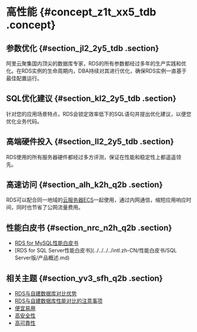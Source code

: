 # 高性能 {#concept_z1t_xx5_tdb .concept}

## 参数优化 {#section_jl2_2y5_tdb .section}

阿里云聚集国内顶尖的数据库专家，RDS的所有参数都经过多年的生产实践和优化。在RDS实例的生命周期内，DBA持续对其进行优化，确保RDS实例一直基于最佳配置运行。

## SQL优化建议 {#section_kl2_2y5_tdb .section}

针对您的应用场景特点，RDS会锁定效率低下的SQL语句并提出优化建议，以便您优化业务代码。

## 高端硬件投入 {#section_ll2_2y5_tdb .section}

RDS使用的所有服务器硬件都经过多方评测，保证在性能和稳定性上都遥遥领先。

## 高速访问 {#section_alh_k2h_q2b .section}

RDS可以配合同一地域的[云服务器ECS](../../../../intl.zh-CN/产品简介/什么是云服务器ECS.md)一起使用，通过内网通信，缩短应用响应时间，同时也节省了公网流量费用。

## 性能白皮书 {#section_nrc_n2h_q2b .section}

-   [RDS for MySQL性能白皮书](../../../../intl.zh-CN/性能白皮书/MySQL版/产品概述.md)
-   [RDS for SQL Server性能白皮书](../../../../intl.zh-CN/性能白皮书/SQL Server版/产品概述.md)

## 相关主题 {#section_yv3_sfh_q2b .section}

-   [RDS与自建数据库对比优势](intl.zh-CN/产品简介/产品优势/RDS与自建数据库对比优势.md#)
-   [RDS与自建数据库性能对比的注意事项](../../../../intl.zh-CN/最佳实践/MySQL/自建数据库与RDS性能对比的注意事项.md)
-   [便宜易用](intl.zh-CN/产品简介/产品优势/便宜易用.md#)
-   [高安全性](intl.zh-CN/产品简介/产品优势/高安全性.md#)
-   [高可靠性](intl.zh-CN/产品简介/产品优势/高可靠性.md#)

